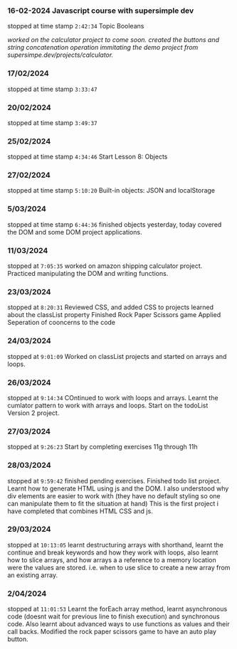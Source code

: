 ### 16-02-2024 Javascript course with supersimple dev
stopped at time stamp `2:42:34` Topic Booleans

*worked on the calculator project to come soon. created the buttons and string concatenation operation immitating the demo project from supersimpe.dev/projects/calculator.*

### 17/02/2024
stopped at time stamp `3:33:47`

### 20/02/2024
stopped at time stamp `3:49:37`

### 25/02/2024
stopped at time stamp `4:34:46` 
Start Lesson 8: Objects

### 27/02/2024
stopped at time stamp `5:10:20`
Built-in objects: JSON and localStorage

### 5/03/2024
stopped at time stamp `6:44:36`
finished objects yesterday, today covered the DOM and some DOM project applications.

### 11/03/2024
stopped at `7:05:35`
worked on amazon shipping calculator project. Practiced manipulating the DOM and writing functions.

### 23/03/2024
stopped at `8:20:31`
Reviewed CSS, and added CSS to projects
learned about the classList property
Finished Rock Paper Scissors game
Applied Seperation of cooncerns to the code

### 24/03/2024
stopped at `9:01:09`
Worked on classList projects and started on arrays and loops.

### 26/03/2024
stopped at `9:14:34`
COntinued to work with loops and arrays. Learnt the cumlator pattern to work with arrays and loops. Start on the todoList Version 2 project.

### 27/03/2024
stopped at `9:26:23`
Start by completing exercises 11g through 11h

### 28/03/2024
stopped at `9:59:42`
finished pending exercises.
Finished todo list project.
Learnt how to generate HTML using js and the DOM. 
I also understood why div elements are easier to work with (they have no default styling so one can manipulate them to fit the situation at hand)
This is the first project i have completed that combines HTML CSS and js.

### 29/03/2024
stopped at `10:13:05`
learnt destructuring arrays with shorthand, learnt the continue and break keywords and how they work with loops, also learnt how to slice arrays, and how arrays a a reference to a memory location were the values are stored. i.e. when to use slice to create a new array from an existing array.

### 2/04/2024
stopped at `11:01:53`
Learnt the forEach array method, learnt asynchronous code (doesnt wait for previous line to finish execution) and synchronous code. Also learnt about advanced ways to use functions as values and their call backs. Modified the rock paper scissors game to have an auto play button.